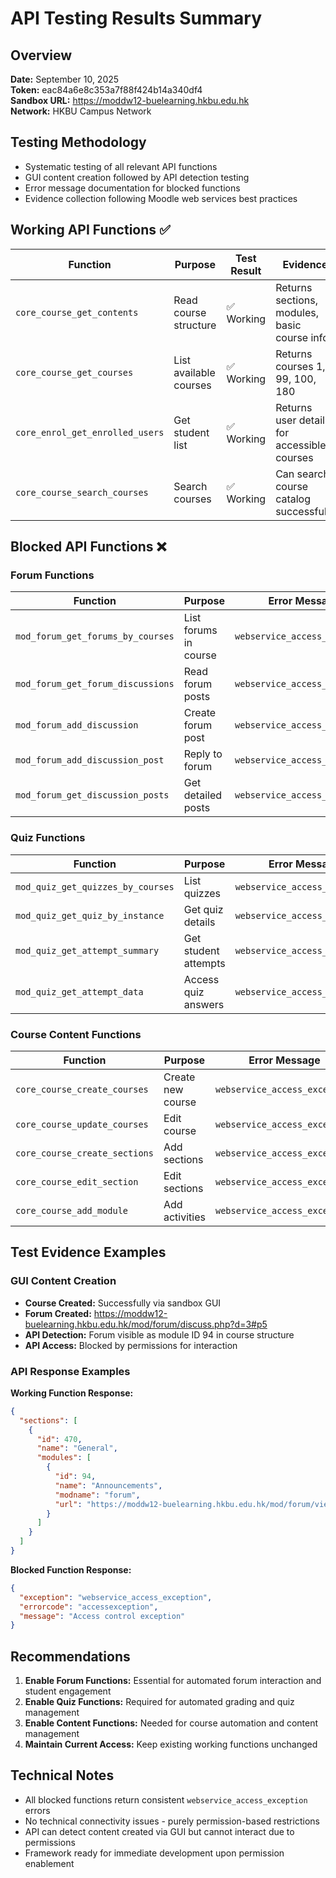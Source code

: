 # API Testing Results Summary

## Overview
**Date:** September 10, 2025  
**Token:** eac84a6e8c353a7f88f424b14a340df4  
**Sandbox URL:** https://moddw12-buelearning.hkbu.edu.hk  
**Network:** HKBU Campus Network  

## Testing Methodology
- Systematic testing of all relevant API functions
- GUI content creation followed by API detection testing
- Error message documentation for blocked functions
- Evidence collection following Moodle web services best practices

## Working API Functions ✅

| Function | Purpose | Test Result | Evidence |
|----------|---------|-------------|----------|
| `core_course_get_contents` | Read course structure | ✅ Working | Returns sections, modules, basic course info |
| `core_course_get_courses` | List available courses | ✅ Working | Returns courses 1, 99, 100, 180 |
| `core_enrol_get_enrolled_users` | Get student list | ✅ Working | Returns user details for accessible courses |
| `core_course_search_courses` | Search courses | ✅ Working | Can search course catalog successfully |

## Blocked API Functions ❌

### Forum Functions
| Function | Purpose | Error Message | Status |
|----------|---------|---------------|---------|
| `mod_forum_get_forums_by_courses` | List forums in course | `webservice_access_exception` | Permission Required |
| `mod_forum_get_forum_discussions` | Read forum posts | `webservice_access_exception` | Permission Required |
| `mod_forum_add_discussion` | Create forum post | `webservice_access_exception` | Permission Required |
| `mod_forum_add_discussion_post` | Reply to forum | `webservice_access_exception` | Permission Required |
| `mod_forum_get_discussion_posts` | Get detailed posts | `webservice_access_exception` | Permission Required |

### Quiz Functions
| Function | Purpose | Error Message | Status |
|----------|---------|---------------|---------|
| `mod_quiz_get_quizzes_by_courses` | List quizzes | `webservice_access_exception` | Permission Required |
| `mod_quiz_get_quiz_by_instance` | Get quiz details | `webservice_access_exception` | Permission Required |
| `mod_quiz_get_attempt_summary` | Get student attempts | `webservice_access_exception` | Permission Required |
| `mod_quiz_get_attempt_data` | Access quiz answers | `webservice_access_exception` | Permission Required |

### Course Content Functions
| Function | Purpose | Error Message | Status |
|----------|---------|---------------|---------|
| `core_course_create_courses` | Create new course | `webservice_access_exception` | Permission Required |
| `core_course_update_courses` | Edit course | `webservice_access_exception` | Permission Required |
| `core_course_create_sections` | Add sections | `webservice_access_exception` | Permission Required |
| `core_course_edit_section` | Edit sections | `webservice_access_exception` | Permission Required |
| `core_course_add_module` | Add activities | `webservice_access_exception` | Permission Required |

## Test Evidence Examples

### GUI Content Creation
- **Course Created:** Successfully via sandbox GUI
- **Forum Created:** https://moddw12-buelearning.hkbu.edu.hk/mod/forum/discuss.php?d=3#p5
- **API Detection:** Forum visible as module ID 94 in course structure
- **API Access:** Blocked by permissions for interaction

### API Response Examples

**Working Function Response:**
```json
{
  "sections": [
    {
      "id": 470,
      "name": "General",
      "modules": [
        {
          "id": 94,
          "name": "Announcements",
          "modname": "forum",
          "url": "https://moddw12-buelearning.hkbu.edu.hk/mod/forum/view.php?id=94"
        }
      ]
    }
  ]
}
```

**Blocked Function Response:**
```json
{
  "exception": "webservice_access_exception",
  "errorcode": "accessexception",
  "message": "Access control exception"
}
```

## Recommendations

1. **Enable Forum Functions:** Essential for automated forum interaction and student engagement
2. **Enable Quiz Functions:** Required for automated grading and quiz management  
3. **Enable Content Functions:** Needed for course automation and content management
4. **Maintain Current Access:** Keep existing working functions unchanged

## Technical Notes

- All blocked functions return consistent `webservice_access_exception` errors
- No technical connectivity issues - purely permission-based restrictions
- API can detect content created via GUI but cannot interact due to permissions
- Framework ready for immediate development upon permission enablement
